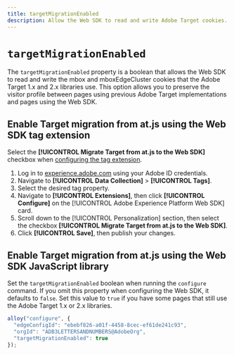 ```yaml
---
title: targetMigrationEnabled
description: Allow the Web SDK to read and write Adobe Target cookies.
---
```

# `targetMigrationEnabled`

The `targetMigrationEnabled` property is a boolean that allows the Web SDK to read and write the mbox and mboxEdgeCluster cookies that the Adobe Target 1.x and 2.x libraries use. This option allows you to preserve the visitor profile between pages using previous Adobe Target implementations and pages using the Web SDK.

## Enable Target migration from at.js using the Web SDK tag extension

Select the **[!UICONTROL Migrate Target from at.js to the Web SDK]** checkbox when [configuring the tag extension](/help/tags/extensions/client/web-sdk/web-sdk-extension-configuration.md).

1. Log in to [experience.adobe.com](https://experience.adobe.com) using your Adobe ID credentials.
1. Navigate to **[!UICONTROL Data Collection]** > **[!UICONTROL Tags]**.
1. Select the desired tag property.
1. Navigate to **[!UICONTROL Extensions]**, then click **[!UICONTROL Configure]** on the [!UICONTROL Adobe Experience Platform Web SDK] card.
1. Scroll down to the [!UICONTROL Personalization] section, then select the checkbox **[!UICONTROL Migrate Target from at.js to the Web SDK]**.
1. Click **[!UICONTROL Save]**, then publish your changes.

## Enable Target migration from at.js using the Web SDK JavaScript library

Set the `targetMigrationEnabled` boolean when running the `configure` command. If you omit this property when configuring the Web SDK, it defaults to `false`. Set this value to `true` if you have some pages that still use the Adobe Target 1.x or 2.x libraries.

```js
alloy("configure", {
  "edgeConfigId": "ebebf826-a01f-4458-8cec-ef61de241c93",
  "orgId": "ADB3LETTERSANDNUMBERS@AdobeOrg",
  "targetMigrationEnabled": true
});
```
